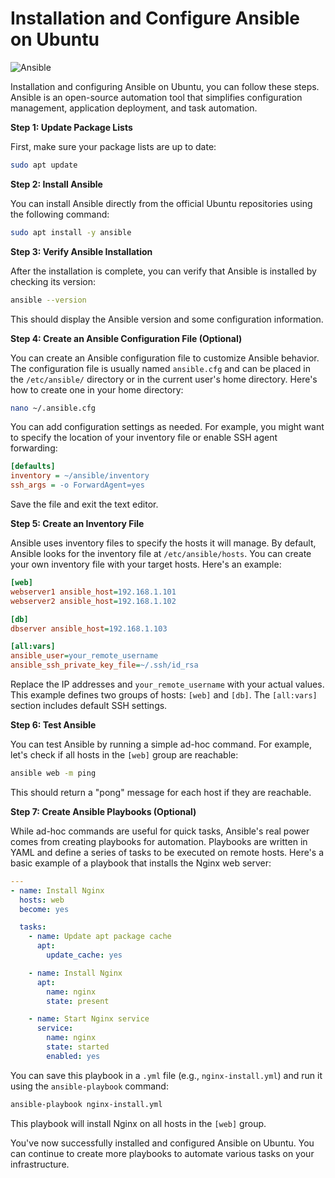 # Installation and Configure Ansible on Ubuntu

![Ansible](https://imgur.com/5HTcLFJ.png)

Installation and configuring Ansible on Ubuntu, you can follow these steps. 
Ansible is an open-source automation tool that simplifies configuration management, application deployment, and task automation.

**Step 1: Update Package Lists**

First, make sure your package lists are up to date:

```bash
sudo apt update
```

**Step 2: Install Ansible**

You can install Ansible directly from the official Ubuntu repositories using the following command:

```bash
sudo apt install -y ansible
```

**Step 3: Verify Ansible Installation**

After the installation is complete, you can verify that Ansible is installed by checking its version:

```bash
ansible --version
```

This should display the Ansible version and some configuration information.

**Step 4: Create an Ansible Configuration File (Optional)**

You can create an Ansible configuration file to customize Ansible behavior. The configuration file is usually named `ansible.cfg` and can be placed in the `/etc/ansible/` directory or in the current user's home directory. Here's how to create one in your home directory:

```bash
nano ~/.ansible.cfg
```

You can add configuration settings as needed. For example, you might want to specify the location of your inventory file or enable SSH agent forwarding:

```ini
[defaults]
inventory = ~/ansible/inventory
ssh_args = -o ForwardAgent=yes
```

Save the file and exit the text editor.

**Step 5: Create an Inventory File**

Ansible uses inventory files to specify the hosts it will manage. By default, Ansible looks for the inventory file at `/etc/ansible/hosts`. You can create your own inventory file with your target hosts. Here's an example:

```ini
[web]
webserver1 ansible_host=192.168.1.101
webserver2 ansible_host=192.168.1.102

[db]
dbserver ansible_host=192.168.1.103

[all:vars]
ansible_user=your_remote_username
ansible_ssh_private_key_file=~/.ssh/id_rsa
```

Replace the IP addresses and `your_remote_username` with your actual values. This example defines two groups of hosts: `[web]` and `[db]`. The `[all:vars]` section includes default SSH settings.

**Step 6: Test Ansible**

You can test Ansible by running a simple ad-hoc command. For example, let's check if all hosts in the `[web]` group are reachable:

```bash
ansible web -m ping
```

This should return a "pong" message for each host if they are reachable.

**Step 7: Create Ansible Playbooks (Optional)**

While ad-hoc commands are useful for quick tasks, Ansible's real power comes from creating playbooks for automation. Playbooks are written in YAML and define a series of tasks to be executed on remote hosts. Here's a basic example of a playbook that installs the Nginx web server:

```yaml
---
- name: Install Nginx
  hosts: web
  become: yes

  tasks:
    - name: Update apt package cache
      apt:
        update_cache: yes

    - name: Install Nginx
      apt:
        name: nginx
        state: present

    - name: Start Nginx service
      service:
        name: nginx
        state: started
        enabled: yes
```

You can save this playbook in a `.yml` file (e.g., `nginx-install.yml`) and run it using the `ansible-playbook` command:

```bash
ansible-playbook nginx-install.yml
```

This playbook will install Nginx on all hosts in the `[web]` group.

You've now successfully installed and configured Ansible on Ubuntu. You can continue to create more playbooks to automate various tasks on your infrastructure.


